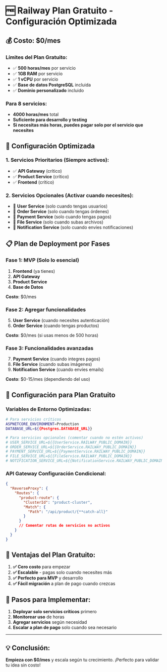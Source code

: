 # 🆓 Railway Plan Gratuito - Configuración Optimizada

## 💰 **Costo: $0/mes**

### **Límites del Plan Gratuito:**
- ✅ **500 horas/mes** por servicio
- ✅ **1GB RAM** por servicio
- ✅ **1 vCPU** por servicio
- ✅ **Base de datos PostgreSQL** incluida
- ✅ **Dominio personalizado** incluido

### **Para 8 servicios:**
- **4000 horas/mes** total
- **Suficiente para desarrollo y testing**
- **Si necesitas más horas, puedes pagar solo por el servicio que necesites**

## 🚀 **Configuración Optimizada**

### **1. Servicios Prioritarios (Siempre activos):**
- ✅ **API Gateway** (crítico)
- ✅ **Product Service** (crítico)
- ✅ **Frontend** (crítico)

### **2. Servicios Opcionales (Activar cuando necesites):**
- 🔄 **User Service** (solo cuando tengas usuarios)
- 🔄 **Order Service** (solo cuando tengas órdenes)
- 🔄 **Payment Service** (solo cuando tengas pagos)
- 🔄 **File Service** (solo cuando subas archivos)
- 🔄 **Notification Service** (solo cuando envíes notificaciones)

## 📋 **Plan de Deployment por Fases**

### **Fase 1: MVP (Solo lo esencial)**
1. **Frontend** (ya tienes)
2. **API Gateway**
3. **Product Service**
4. **Base de Datos**

**Costo**: $0/mes

### **Fase 2: Agregar funcionalidades**
5. **User Service** (cuando necesites autenticación)
6. **Order Service** (cuando tengas productos)

**Costo**: $0/mes (si usas menos de 500 horas)

### **Fase 3: Funcionalidades avanzadas**
7. **Payment Service** (cuando integres pagos)
8. **File Service** (cuando subas imágenes)
9. **Notification Service** (cuando envíes emails)

**Costo**: $0-15/mes (dependiendo del uso)

## 🔧 **Configuración para Plan Gratuito**

### **Variables de Entorno Optimizadas:**
```bash
# Para servicios críticos
ASPNETCORE_ENVIRONMENT=Production
DATABASE_URL=${{Postgres.DATABASE_URL}}

# Para servicios opcionales (comentar cuando no estén activos)
# USER_SERVICE_URL=${{UserService.RAILWAY_PUBLIC_DOMAIN}}
# ORDER_SERVICE_URL=${{OrderService.RAILWAY_PUBLIC_DOMAIN}}
# PAYMENT_SERVICE_URL=${{PaymentService.RAILWAY_PUBLIC_DOMAIN}}
# FILE_SERVICE_URL=${{FileService.RAILWAY_PUBLIC_DOMAIN}}
# NOTIFICATION_SERVICE_URL=${{NotificationService.RAILWAY_PUBLIC_DOMAIN}}
```

### **API Gateway Configuración Condicional:**
```json
{
  "ReverseProxy": {
    "Routes": {
      "product-route": {
        "ClusterId": "product-cluster",
        "Match": {
          "Path": "/api/product/{**catch-all}"
        }
      }
      // Comentar rutas de servicios no activos
    }
  }
}
```

## 🎯 **Ventajas del Plan Gratuito:**

1. **✅ Cero costo** para empezar
2. **✅ Escalable** - pagas solo cuando necesites más
3. **✅ Perfecto para MVP** y desarrollo
4. **✅ Fácil migración** a plan de pago cuando crezcas

## 🚀 **Pasos para Implementar:**

1. **Deployar solo servicios críticos** primero
2. **Monitorear uso** de horas
3. **Agregar servicios** según necesidad
4. **Escalar a plan de pago** solo cuando sea necesario

---

## 💡 **Conclusión:**

**Empieza con $0/mes** y escala según tu crecimiento. ¡Perfecto para validar tu idea sin costo!
